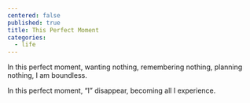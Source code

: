 ```yaml
---
centered: false
published: true
title: This Perfect Moment
categories:
  - life
---
```

In this perfect moment,
wanting nothing,
remembering nothing,
planning nothing,
I am boundless.

In this perfect moment,
“I” disappear,
becoming all
I experience.
